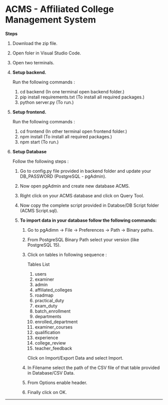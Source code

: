 # ACMS - Affiliated College Management System
**Steps**
1. Download the zip file.
2. Open foler in Visual Studio Code.
3. Open two terminals.

4. **Setup backend.**
    
    Run the following commands :
    1. cd backend (In one terminal open backend folder.)
    2. pip install requirements.txt (To install all required packages.)
    3. python server.py (To run.)
  
5. **Setup frontend.**
    
    Run the following commands :
    1. cd frontend (In other terminal open frontend folder.)
    2. npm install  (To install all required packages.)
    3. npm start (To run.)
    
6. **Setup Database**
    
    Follow the following steps :
    1. Go to config.py file provided in backend folder and update your DB_PASSWORD (PostgreSQL - pgAdmin).
    2. Now open pgAdmin and create new database ACMS.
    3. Right click on your ACMS database and click on Query Tool.
    4. Now copy the complete script provided in Databse/DB Script folder (ACMS Script.sql).
    
    5. **To import data in your database follow the following commands:**
    
          1.  Go to pgAdimn -> File -> Preferences -> Path -> Binary paths.
          2.  From PostgreSQL Binary Path select your version (like PostgreSQL 15).
          3.  Click on tables in following sequence :
              
                Tables List
                1. users
                2. examiner
                3. admin
                4. affiliated_colleges
                5. roadmap
                6. practical_duty
                7. exam_duty
                8. batch_enrollment
                9. departments
                10. enrolled_department
                11. examiner_courses
                12. qualification
                13. experience
                14. college_review
                15. teacher_feedback
                
                Click on Import/Export Data and select Import.
                
          6. In Filename select the path of the CSV file of that table provided in Database/CSV Data.
          7. From Options enable header.
          8. Finally click on OK.

*****************************************************************************************************************************
